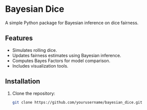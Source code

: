 # Bayesian Dice

A simple Python package for Bayesian inference on dice fairness.

## Features
- Simulates rolling dice.
- Updates fairness estimates using Bayesian inference.
- Computes Bayes Factors for model comparison.
- Includes visualization tools.

## Installation
1. Clone the repository:
   ```sh
   git clone https://github.com/yourusername/bayesian_dice.git
